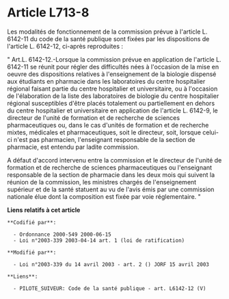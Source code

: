 # Article L713-8

Les modalités de fonctionnement de la commission prévue à l'article L. 6142-11 du code de la santé publique sont fixées par
les dispositions de l'article L. 6142-12, ci-après reproduites : 

" Art.L. 6142-12.-Lorsque la commission prévue en application de l'article L. 6142-11 se réunit pour régler des difficultés
nées à l'occasion de la mise en oeuvre des dispositions relatives à l'enseignement de la biologie dispensé aux étudiants en
pharmacie dans les laboratoires du centre hospitalier régional faisant partie du centre hospitalier et universitaire, ou à
l'occasion de l'élaboration de la liste des laboratoires de biologie du centre hospitalier régional susceptibles d'être
placés totalement ou partiellement en dehors du centre hospitalier et universitaire en application de l'article L. 6142-9, le
directeur de l'unité de formation et de recherche de sciences pharmaceutiques ou, dans le cas d'unités de formation et de
recherche mixtes, médicales et pharmaceutiques, soit le directeur, soit, lorsque celui-ci n'est pas pharmacien, l'enseignant
responsable de la section de pharmacie, est entendu par ladite commission.

A défaut d'accord intervenu entre la commission et le directeur de l'unité de formation et de recherche de sciences
pharmaceutiques ou l'enseignant responsable de la section de pharmacie dans les deux mois qui suivent la réunion de la
commission, les ministres chargés de l'enseignement supérieur et de la santé statuent au vu de l'avis émis par une commission
nationale élue dont la composition est fixée par voie réglementaire. "

**Liens relatifs à cet article**

	**Codifié par**:

	  - Ordonnance 2000-549 2000-06-15
	  - Loi n°2003-339 2003-04-14 art. 1 (loi de ratification)

	**Modifié par**:

	  - Loi n°2003-339 du 14 avril 2003 - art. 2 () JORF 15 avril 2003

	**Liens**:

	  - PILOTE_SUIVEUR: Code de la santé publique - art. L6142-12 (V)
